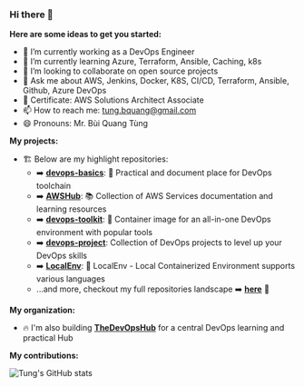 ### Hi there 👋

**Here are some ideas to get you started:**

- 🔭 I’m currently working as a DevOps Engineer
- 🌱 I’m currently learning Azure, Terraform, Ansible, Caching, k8s
- 👯 I’m looking to collaborate on open source projects
- 💬 Ask me about AWS, Jenkins, Docker, K8S, CI/CD, Terraform, Ansible, Github, Azure DevOps
- 🥇 Certificate: AWS Solutions Architect Associate
- 📫 How to reach me: tung.bquang@gmail.com
- 😄 Pronouns: Mr. Bùi Quang Tùng

**My projects:**
- 🏗️ Below are my highlight repositories:
   - ➡️ [**devops-basics**](https://github.com/tungbq/devops-basics): 🚀 Practical and document place for DevOps toolchain
   - ➡️ [**AWSHub**](https://github.com/tungbq/AWSHub): 📚 Collection of AWS Services documentation and learning resources
   - ➡️ [**devops-toolkit**](https://github.com/tungbq/devops-toolkit): 🐳 Container image for an all-in-one DevOps environment with popular tools
   - ➡️ [**devops-project**](https://github.com/tungbq/devops-project): Collection of DevOps projects to level up your DevOps skills
   - ➡️ [**LocalEnv**](https://github.com/tungbq/LocalEnv): 🐳 LocalEnv - Local Containerized Environment supports various languages
   - ...and more, checkout my full repositories landscape ➡️ [**here**](https://github.com/tungbq/repos/blob/main/README.md) 🚀

**My organization:**
- 🔥 I'm also building [**TheDevOpsHub**](https://github.com/TheDevOpsHub) for a central DevOps learning and practical Hub

**My contributions:**

![Tung's GitHub stats](https://github-readme-stats.vercel.app/api?username=tungbq&count_private=true&theme=tokyonight&show_icons=true)
<!--![GitHub Streak](https://streak-stats.demolab.com?user=tungbq&theme=dark)
